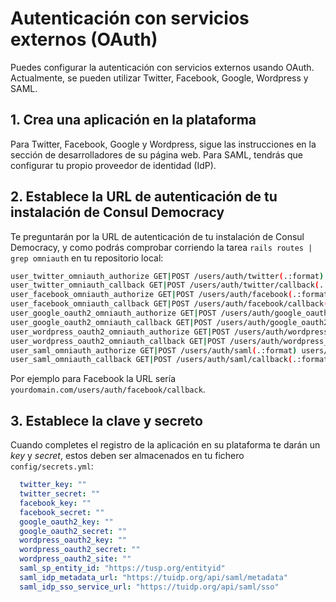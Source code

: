 # Autenticación con servicios externos (OAuth)

Puedes configurar la autenticación con servicios externos usando OAuth. Actualmente, se pueden utilizar Twitter, Facebook, Google, Wordpress y SAML.

## 1. Crea una aplicación en la plataforma

Para Twitter, Facebook, Google y Wordpress, sigue las instrucciones en la sección de desarrolladores de su página web. Para SAML, tendrás que configurar tu propio proveedor de identidad (IdP).

## 2. Establece la URL de autenticación de tu instalación de Consul Democracy

Te preguntarán por la URL de autenticación de tu instalación de Consul Democracy, y como podrás comprobar corriendo la tarea `rails routes | grep omniauth` en tu repositorio local:

```bash
user_twitter_omniauth_authorize GET|POST /users/auth/twitter(.:format) users/omniauth_callbacks#passthru
user_twitter_omniauth_callback GET|POST /users/auth/twitter/callback(.:format) users/omniauth_callbacks#twitter
user_facebook_omniauth_authorize GET|POST /users/auth/facebook(.:format) users/omniauth_callbacks#passthru
user_facebook_omniauth_callback GET|POST /users/auth/facebook/callback(.:format) users/omniauth_callbacks#facebook
user_google_oauth2_omniauth_authorize GET|POST /users/auth/google_oauth2(.:format) users/omniauth_callbacks#passthru
user_google_oauth2_omniauth_callback GET|POST /users/auth/google_oauth2/callback(.:format) users/omniauth_callbacks#google_oauth2
user_wordpress_oauth2_omniauth_authorize GET|POST /users/auth/wordpress_oauth2(.:format) users/omniauth_callbacks#passthru
user_wordpress_oauth2_omniauth_callback GET|POST /users/auth/wordpress_oauth2/callback(.:format) users/omniauth_callbacks#wordpress_oauth2
user_saml_omniauth_authorize GET|POST /users/auth/saml(.:format) users/omniauth_callbacks#passthru
user_saml_omniauth_callback GET|POST /users/auth/saml/callback(.:format) users/omniauth_callbacks#saml
```

Por ejemplo para Facebook la URL sería `yourdomain.com/users/auth/facebook/callback`.

## 3. Establece la clave y secreto

Cuando completes el registro de la aplicación en su plataforma te darán un *key* y *secret*, estos deben ser almacenados en tu fichero `config/secrets.yml`:

```yml
  twitter_key: ""
  twitter_secret: ""
  facebook_key: ""
  facebook_secret: ""
  google_oauth2_key: ""
  google_oauth2_secret: ""
  wordpress_oauth2_key: ""
  wordpress_oauth2_secret: ""
  wordpress_oauth2_site: ""
  saml_sp_entity_id: "https://tusp.org/entityid"
  saml_idp_metadata_url: "https://tuidp.org/api/saml/metadata"
  saml_idp_sso_service_url: "https://tuidp.org/api/saml/sso"
```
